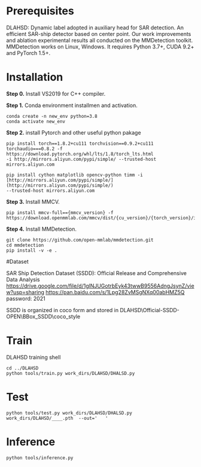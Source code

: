 # Prerequisites
DLAHSD: Dynamic label adopted in auxiliary head for SAR detection. An efficient SAR-ship detector based on center point.
Our work improvements and ablation experimental results all conducted on the MMDetection toolkit.
MMDetection works on Linux, Windows. It requires Python 3.7+, CUDA 9.2+ and PyTorch 1.5+.

# Installation
**Step 0.** Install VS2019 for C++ compiler.

**Step 1.** Conda environment installmen and activation.

```shell
conda create -n new_env python=3.8
conda activate new_env
```

**Step 2.** install Pytorch and other useful python pakage

```shell
pip install torch==1.8.2+cu111 torchvision==0.9.2+cu111 torchaudio===0.8.2 -f https://download.pytorch.org/whl/lts/1.8/torch_lts.html
-i http://mirrors.aliyun.com/pypi/simple/ --trusted-host mirrors.aliyun.com

pip install cython matplotlib opencv-python timm -i [http://mirrors.aliyun.com/pypi/simple/](http://mirrors.aliyun.com/pypi/simple/) 
--trusted-host mirrors.aliyun.com
```

**Step 3.** Install MMCV.

```shell
pip install mmcv-full=={mmcv_version} -f https://download.openmmlab.com/mmcv/dist/{cu_version}/{torch_version}/index.html
```

**Step 4.** Install MMDetection.
```shell
git clone https://github.com/open-mmlab/mmdetection.git
cd mmdetection
pip install -v -e .
```
#Dataset 

SAR Ship Detection Dataset (SSDD): Official Release and Comprehensive Data Analysis
https://drive.google.com/file/d/1glNJUGotrbEyk43twwB9556AdngJsynZ/view?usp=sharing
https://pan.baidu.com/s/1Lpg28ZvMSgNXq00abHMZ5Q password: 2021

SSDD is organized in coco form and stored in DLAHSD\Official-SSDD-OPEN\BBox_SSDD\coco_style


# Train
DLAHSD training shell
```shell
cd ../DLAHSD
python tools/train.py work_dirs/DLAHSD/DHALSD.py
```
# Test
```shell
python tools/test.py work_dirs/DLAHSD/DHALSD.py work_dirs/DLAHSD/____.pth  --out='   '
```
# Inference
```shell
python tools/inference.py 
```
